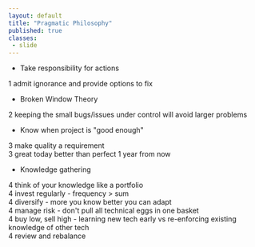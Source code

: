 ```yaml
---
layout: default
title: "Pragmatic Philosophy"
published: true
classes:
 - slide
---
```


* Take responsibility for actions
<div class="presenter-note">1 admit ignorance and provide options to fix</div>

* Broken Window Theory
<div class="presenter-note">2 keeping the small bugs/issues under control will avoid larger problems</div>

* Know when project is "good enough"
<div class="presenter-note">3 make quality a requirement</div>
<div class="presenter-note">3 great today better than perfect 1 year from now</div>

* Knowledge gathering
<div class="presenter-note">4 think of your knowledge like a portfolio</div>
<div class="presenter-note">4 invest regularly - frequency > sum</div>
<div class="presenter-note">4 diversify - more you know better you can adapt</div>
<div class="presenter-note">4 manage risk - don't pull all technical eggs in one basket</div>
<div class="presenter-note">4 buy low, sell high - learning new tech early vs re-enforcing existing knowledge of other tech</div>
<div class="presenter-note">4 review and rebalance</div>



